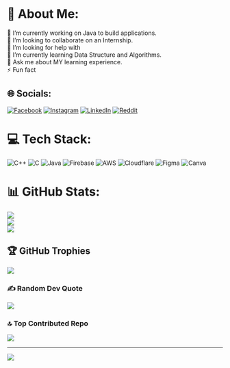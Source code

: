 # 💫 About Me:
🔭 I’m currently working on Java to build applications.<br>👯 I’m looking to collaborate on an Internship.<br>🤝 I’m looking for help with <br>🌱 I’m currently learning Data Structure and Algorithms.<br>💬 Ask me about MY learning experience.<br>⚡ Fun fact


## 🌐 Socials:
[![Facebook](https://img.shields.io/badge/Facebook-%231877F2.svg?logo=Facebook&logoColor=white)](https://facebook.com/mdshafayetjamil) [![Instagram](https://img.shields.io/badge/Instagram-%23E4405F.svg?logo=Instagram&logoColor=white)](https://instagram.com/shafayetjamil) [![LinkedIn](https://img.shields.io/badge/LinkedIn-%230077B5.svg?logo=linkedin&logoColor=white)](https://linkedin.com/in/shafayet-jamil) [![Reddit](https://img.shields.io/badge/Reddit-%23FF4500.svg?logo=Reddit&logoColor=white)](https://reddit.com/user/shafayetjamil) 

# 💻 Tech Stack:
![C++](https://img.shields.io/badge/c++-%2300599C.svg?style=for-the-badge&logo=c%2B%2B&logoColor=white) ![C](https://img.shields.io/badge/c-%2300599C.svg?style=for-the-badge&logo=c&logoColor=white) ![Java](https://img.shields.io/badge/java-%23ED8B00.svg?style=for-the-badge&logo=openjdk&logoColor=white) ![Firebase](https://img.shields.io/badge/firebase-%23039BE5.svg?style=for-the-badge&logo=firebase) ![AWS](https://img.shields.io/badge/AWS-%23FF9900.svg?style=for-the-badge&logo=amazon-aws&logoColor=white) ![Cloudflare](https://img.shields.io/badge/Cloudflare-F38020?style=for-the-badge&logo=Cloudflare&logoColor=white) ![Figma](https://img.shields.io/badge/figma-%23F24E1E.svg?style=for-the-badge&logo=figma&logoColor=white) ![Canva](https://img.shields.io/badge/Canva-%2300C4CC.svg?style=for-the-badge&logo=Canva&logoColor=white)
# 📊 GitHub Stats:
![](https://github-readme-stats.vercel.app/api?username=Shafayet-jamil&theme=blue-green&hide_border=false&include_all_commits=false&count_private=false)<br/>
![](https://github-readme-streak-stats.herokuapp.com/?user=Shafayet-jamil&theme=blue-green&hide_border=false)<br/>
![](https://github-readme-stats.vercel.app/api/top-langs/?username=Shafayet-jamil&theme=blue-green&hide_border=false&include_all_commits=false&count_private=false&layout=compact)

## 🏆 GitHub Trophies
![](https://github-profile-trophy.vercel.app/?username=Shafayet-jamil&theme=radical&no-frame=false&no-bg=false&margin-w=4)

### ✍️ Random Dev Quote
![](https://quotes-github-readme.vercel.app/api?type=horizontal&theme=radical)

### 🔝 Top Contributed Repo
![](https://github-contributor-stats.vercel.app/api?username=Shafayet-jamil&limit=5&theme=ambient_gradient&combine_all_yearly_contributions=true)

---
[![](https://visitcount.itsvg.in/api?id=Shafayet-jamil&icon=6&color=0)](https://visitcount.itsvg.in)

<!-- Proudly created with GPRM ( https://gprm.itsvg.in ) -->
